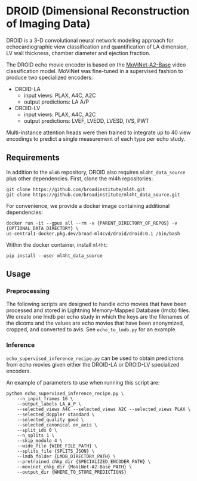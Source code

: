 # DROID (Dimensional Reconstruction of Imaging Data)

DROID is a 3-D convolutional neural network modeling approach for echocardiographic view
classification and quantification of LA dimension, LV wall thickness, chamber diameter and
ejection fraction.

The DROID echo movie encoder is based on the 
[MoViNet-A2-Base](https://tfhub.dev/tensorflow/movinet/a2/base/kinetics-600/classification/3) 
video classification model. MoViNet was fine-tuned in a supervised fashion to produce two
specialized encoders:
- DROID-LA
  - input views: PLAX, A4C, A2C
  - output predictions: LA A/P
- DROID-LV
  - input views: PLAX, A4C, A2C
  - output predictions: LVEF, LVEDD, LVESD, IVS, PWT

Multi-instance attention heads were then trained to integrate up to 40 view encodings to predict
a single measurement of each type per echo study.

## Requirements
In addition to the `ml4h` repository, DROID also requires `ml4ht_data_source` plus other dependencies. First, clone the
ml4h repositories:
```commandline
git clone https://github.com/broadinstitute/ml4h.git
git clone https://github.com/broadinstitute/ml4ht_data_source.git
```

For convenience, we provide a docker image containing additional dependencies:
```commandline
docker run -it --gpus all --rm -v {PARENT_DIRECTORY_OF_REPOS} -v {OPTIONAL_DATA_DIRECTORY} \
us-central1-docker.pkg.dev/broad-ml4cvd/droid/droid:0.1 /bin/bash
```

Within the docker container, install `ml4ht`:
```commandline
pip install --user ml4ht_data_source
```

## Usage
### Preprocessing
The following scripts are designed to handle echo movies that have been processed and stored in Lightning 
Memory-Mapped Database (lmdb) files. We create one lmdb per echo study in which the keys are the filenames of the dicoms and
the values are echo movies that have been anonymized, cropped, and converted to avis. See `echo_to_lmdb.py` for an
example.

### Inference
`echo_supervised_inference_recipe.py` can be used to obtain predictions from echo movies given either the DROID-LA or
DROID-LV specialized encoders.

An example of parameters to use when running this script are:
```commandline
python echo_supervised_inference_recipe.py \
    --n_input_frames 16 \
    --output_labels LA_A_P \
    --selected_views A4C --selected_views A2C --selected_views PLAX \
    --selected_doppler standard \
    --selected_quality good \
    --selected_canonical on_axis \
    --split_idx 0 \
    --n_splits 1 \
    --skip_modulo 4 \
    --wide_file {WIDE_FILE_PATH} \
    --splits_file {SPLITS_JSON} \
    --lmdb_folder {LMDB_DIRECTORY_PATH} \
    --pretrained_chkp_dir {SPECIALIZED_ENCODER_PATH} \
    --movinet_chkp_dir {MoViNet-A2-Base_PATH} \
    --output_dir {WHERE_TO_STORE_PREDICTIONS}
```
